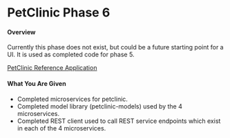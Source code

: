 # PetClinic Phase 6

#### Overview
Currently this phase does not exist, but could be a future starting point for a UI.
It is used as completed code for phase 5.

[PetClinic Reference Application](http://petclinic.cognizantacademy.com)

#### What You Are Given
* Completed microservices for petclinic.
* Completed model library (petclinic-models) used by the 4 microservices.
* Completed REST client used to call REST service endpoints which exist in each of the 4 microservices.



